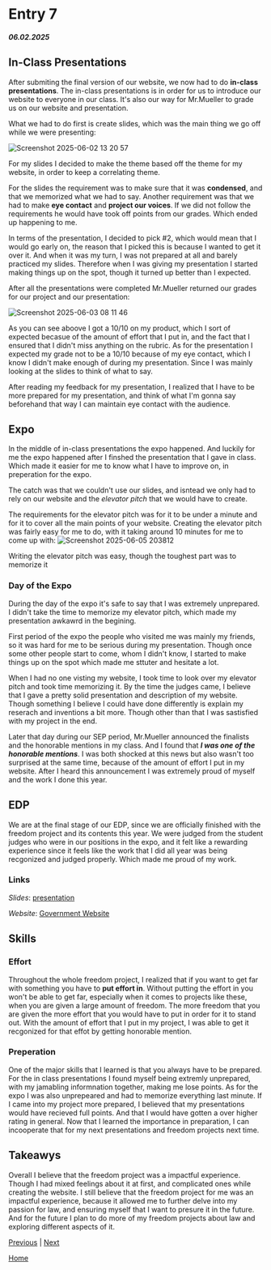 # Entry 7
##### 06.02.2025

## In-Class Presentations
After submiting the final version of our website, we now had to do **in-class presentations**. The in-class presentations is in order for us to introduce our website to everyone in our class. It's also our way for Mr.Mueller to grade us on our website and presentation. 

What we had to do first is create slides, which was the main thing we go off while we were presenting:

![Screenshot 2025-06-02 13 20 57](https://github.com/user-attachments/assets/1325862c-aa3f-43f5-9370-cdf596cb9280)

For my slides I decided to make the theme based off the theme for my website, in order to keep a correlating theme. 

For the slides the requirement was to make sure that it was **condensed**, and that we memorized what we had to say. Another requirement was that we had to make **eye contact** and **project our voices**. If we did not follow the requirements he would have took off points from our grades. Which ended up happening to me.

In terms of the presentation, I decided to pick #2, which would mean that I would go early on, the reason that I picked this is because I wanted to get it over it. And when it was my turn, I was not prepared at all and barely practiced my slides. Therefore when I was giving my presentation I started making things up on the spot, though it turned up better than I expected. 

After all the presentations were completed Mr.Mueller returned our grades for our project and our presentation:

![Screenshot 2025-06-03 08 11 46](https://github.com/user-attachments/assets/178330fc-21d0-4292-8c45-b58dc3caa3e0)

As you can see aboove I got a 10/10 on my product, which I sort of expected becasue of the amount of effort that I put in, and the fact that I ensured that I didn't miss anything on the rubric. As for the presentation I expected my grade not to be a 10/10 because of my eye contact, which I know I didn't make enough of during my presentation. Since I was mainly looking at the slides to think of what to say. 

After reading my feedback for my presentation, I realized that I have to be more prepared for my presentation, and think of what I'm gonna say beforehand that way I can maintain eye contact with the audience. 

## Expo
In the middle of in-class presentations the expo happened. And luckily for me the expo happened after I finshed the presentation that I gave in class. Which made it easier for me to know what I have to improve on, in preperation for the expo. 

The catch was that we couldn't use our slides, and isntead we only had to rely on our website and the _elevator pitch_ that we would have to create. 

The requirements for the elevator pitch was for it to be under a minute and for it to cover all the main points of your website. Creating the elevator pitch was fairly easy for me to do, with it taking around 10 minutes for me to come up with: 
![Screenshot 2025-06-05 203812](https://github.com/user-attachments/assets/e3b1f85f-3e59-44a0-83ca-62431129cd7e)

Writing the elevator pitch was easy, though the toughest part was to memorize it

### Day of the Expo
During the day of the expo it's safe to say that I was extremely unprepared. I didn't take the time to memorize my elevator pitch, which made my presentation awkawrd in the begining. 

First period of the expo the people who visited me was mainly my friends, so it was hard for me to be serious during my presentation. Though once some other people start to come, whom I didn't know, I started to make things up on the spot which made me sttuter and hesitate a lot. 

When I had no one visting my website, I took time to look over my elevator pitch and took time memorizing it. By the time the judges came, I believe that I gave a pretty solid presentation and description of my website. Though something I believe I could have done differently is explain my reserach and inventions a bit more. Though other than that I was sastisfied with my project in the end. 

Later that day during our SEP period, Mr.Mueller announced the finalists and the honorable mentions in my class. And I found that **_I was one of the honorable mentions_**. I was both shocked at this news but also wasn't too surprised at the same time, because of the amount of effort I put in my website. After I heard this announcement I was extremely proud of myself and the work I done this year. 

## EDP 
We are at the final stage of our EDP, since we are officially finished with the freedom project and its contents this year. We were judged from the student judges who were in our positions in the expo, and it felt like a rewarding experience since it feels like the work that I did all year was being recgonized and judged properly. Which made me proud of my work. 

### Links
_Slides_: [presentation](https://docs.google.com/presentation/d/16FVzUMD7_vuQJzgijG6uMKcURbhmbShhN3KEv2K7tHw/edit?slide=id.p#slide=id.p)

_Website_: [Government Website](https://jehans8543.github.io/sep10-freedom-project/)

## Skills 
### Effort
Throughout the whole freedom project, I realized that if you want to get far with something you have to **put effort in**. Without putting the effort in you won't be able to get far, especially when it comes to projects like these, when you are given a large amount of freedom. The more freedom that you are given the more effort that you would have to put in order for it to stand out. With the amount of effort that I put in my project, I was able to get it recgonized for that effot by getting honorable mention. 

### Preperation
One of the major skills that I learned is that you always have to be prepared. For the in class presentations I found myself being extremly unprepared, with my jamabling informnation together, making me lose points. As for the expo I was also unprepeared and had to memorize everything last minute. If I came into my project more prepared, I believed that my presentations would have recieved full points. And that I would have gotten a over higher rating in general. Now that I learned the importance in preparation, I can incooperate that for my next presentations and freedom projects next time. 

## Takeawys
Overall I believe that the freedom project was a impactful experience. Though I had mixed feelings about it at first, and complicated ones while creating the website. I still believe that the freedom project for me was an impactful experience, because it allowed me to further delve into my passion for law, and ensuring myself that I want to presure it in the future. And for the future I plan to do more of my freedom projects about law and exploring different aspects of it. 


[Previous](entry06.md) | [Next](entry08.md)

[Home](../README.md)
